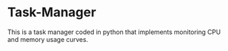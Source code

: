 # Task-Manager
This is a task manager coded in python that implements monitoring CPU and memory usage curves.
